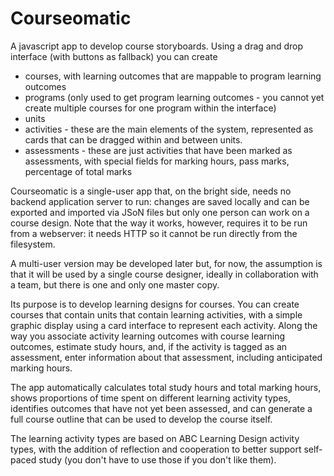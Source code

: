 # Courseomatic
 A javascript app to develop course storyboards. Using a drag and drop interface (with buttons as fallback) you can create 
 - courses, with learning outcomes that are mappable to program learning outcomes
 - programs (only used to get program learning outcomes - you cannot yet create multiple courses for one program within the interface)
 - units
 - activities - these are the main elements of the system, represented as cards that can be dragged within and between units.
 - assessments - these are just activities that have been marked as assessments, with special fields for marking hours, pass marks, percentage of total marks

Courseomatic is a single-user app that, on the bright side, needs no backend application server to run: changes are saved locally and can be exported and imported via JSoN files but only one person can work on a course design. Note that the way it works, however, requires it to be run from a webserver: it needs HTTP so it cannot be run directly from the filesystem.

A multi-user version may be developed later but, for now, the assumption is that it will be used by a single course designer, ideally in collaboration with a team, but there is one and only one master copy.

Its purpose is to develop learning designs for courses. You can create courses that contain units that contain learning activities, with a simple graphic display using a card interface to represent each activity.
 Along the way you associate activity learning outcomes with course learning outcomes, estimate study hours, and, if the activity is tagged as an assessment, enter information about that assessment, including anticipated marking hours.

 The app automatically calculates total study hours and total marking hours, shows proportions of time spent on different learning activity types, identifies outcomes that have not yet
 been assessed, and can generate a full course outline that can be used to develop the course itself.
 
 The learning activity types are based on ABC Learning Design activity types, with the addition of reflection and cooperation to better support self-paced study 
 (you don't have to use those if you don't like them).

 
